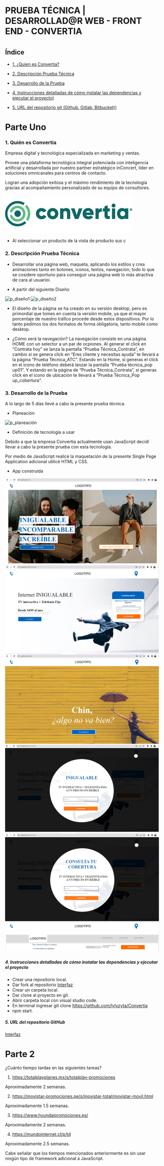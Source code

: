 # PRUEBA TÉCNICA | DESARROLLAD@R WEB - FRONT END - CONVERTIA

# 

## Índice

* [1. ¿Quien es Convertia? ](#1-Quien-es-convertia)

* [2. Descripción Prueba Técnica ](#1-definición-del-producto)
* [3. Desarrollo de la Prueba](#3-Desarrollo-de-la-Prueba)
* [4. Instrucciones detalladas de cómo instalar las dependencias y ejecutar el proyecto)](#4-Instrucciones-detalladas-de-cómo-instalar-las-dependencias-y-ejecutar-el-proyecto)
* [5. URL del repositorio git (Github, Gitlab, Bitbucket))](#5-URL-del-repositorio-git)


# Parte Uno 

### 1. Quién es Convertia

Empresa digital y tecnológica especializada en marketing y ventas.

Provee una plataforma tecnológica integral potenciada con  inteligencia artificial y desarrollada por nuestro partner estratégico inConcert, líder en soluciones omnicanales para centros de contacto.

Logran una adopción exitosa y el máximo rendimiento de la
tecnología gracias al acompañamiento personalizado de su
equipo de consultores.

![p_logo](src/assets/convertia.png)


+ Al seleccionar un producto de la vista de producto sus c


### 2. Descripción Prueba Técnica

+ Desarrollar una página web, maqueta, aplicando los estilos y crea animaciones tanto en botones, iconos, textos, navegación, todo lo que se cosidere oportuno para conseguir una página web lo más atractiva de cara al usuarioi.

+ A partir del siguiente Diseño

![p_diseño1](src/assets/Dise%C3%B1o1.JPG)
![p_diseño2](src/assets/Dise%C3%B1o2.JPG)

+ El diseño de la página se ha creado en su versión desktop, pero es primordial que tomes en cuenta la versión mobile, ya que el mayor porcentaje de nuestro tráfico procede desde estos dispositivos. Por lo tanto pedimos los dos formatos de forma obligatoria, tanto mobile como desktop.

+ ¿Cómo será la navegación?
La navegación consiste en una página HOME con un selector a un par de ocpiones. Al generar el click en “Contrata hoy” se lanza la pantalla “Prueba Técnica_Contrata”, en cambio si se genera click en “Eres cliente y necesitas ayuda” te llevará a la página “Prueba Técnica_ATC”. Estando en la Home, si generas el click en el icono de teléfono deberá lanzar la pantalla “Prueba técnica_pop up01”. Y estando en la página de “Prueba Técnica_Contrata”, si generas click en el icono de ubicación te llevará a “Prueba Técnica_Pop up_cobertura".

### 3. Desarrollo de la Prueba

A lo largo de 5 días llevé a cabo la presente prueba técnica.

+ Planeación 

![p_planeación](src/assets/Planeaci%C3%B3n.JPG)

+ Definición de tecnología a usar

Debido a que la empresa Convertia actualmente usan JavaScript decidí llevar a cabo la presente prueba con esta tecnología.

Por medio de JavaScript realicé la maquetación de la presente Single Page Application adicional utilicé HTML y CSS.

+ App construida

![p_app01](src/assets/Home.JPG)
![p_app02](src/assets/Contrata.JPG)
![p_app03](src/assets/ATC.JPG)
![p_app04](src/assets/Popup.JPG)
![p_app05](src/assets/Popupcober.JPG)
![p_app05](src/assets/Navbar.JPG)
![p_app06](src/assets/Footer.JPG)


##### 4. Instrucciones detalladas de cómo instalar las dependencias y ejecutar el proyecto

+ Crear una repositorio local.
+ Dar fork al repositorio [Interfaz](https://github.com/lylyzyta/Convertia)
+ Crear un carpeta local.
+ Dar clone al proyecto en git.
+ Abrir carpeta local con visual studio code.
+ En terminal ingresar git clone https://github.com/lylyzyta/Convertia
+ npm start.

##### 5. URL del repositorio GitHub
[Interfaz](https://github.com/lylyzyta/Convertia)


# Parte 2

¿Cuánto tiempo tardas en las siguientes tareas?

1. https://totalplayplanes.mx/s/totalplay-promociones

Aproximadamente 2 semanas.

2. https://movistar-promociones.pe/s/movistar-total/movistar-movil.html

Aproximadamente 1.5 semanas.

3. https://www.hyundaipromociones.es/

Aproximadamente 2 semanas.

4. https://mundointernet.cl/p/td

Aproximadamente 2.5 semanas.

Cabe señalar que los tiempos mencionados anteriormente es sin usar ningún tipo de framework adicional a JavaScript.







